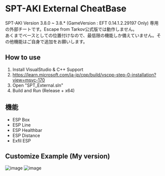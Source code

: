 # SPT-AKI External CheatBase
SPT-AKI Version 3.8.0 ~ 3.8.* (GameVersion : EFT 0.14.1.2.29197 Only) 専用の外部チートです。Escape from Tarkov公式版では動作しません。  
あくまでベースとしての位置付けなので、最低限の機能しか備えていません。その他機能はご自身で追加をお願いします。

## How to use
1. Install VisualStudio & C++ Support
2. https://learn.microsoft.com/ja-jp/cpp/build/vscpp-step-0-installation?view=msvc-170
3. Open "SPT_External.sln"
4. Build and Run (Release + x64)

## 機能
* ESP Box
* ESP Line
* ESP Healthbar
* ESP Distance
* Exfil ESP

## Customize Example (My version)
![image](https://github.com/TheKawaiiNeko/SPT-AKI-ExternalCheat/assets/159750768/750ee70c-410f-4876-85de-da0167cf89e7)
![image](https://github.com/TheKawaiiNeko/SPT-AKI-ExternalCheat/assets/159750768/ed5d1dca-8f53-425b-9d37-f05d9ddccc9d)
